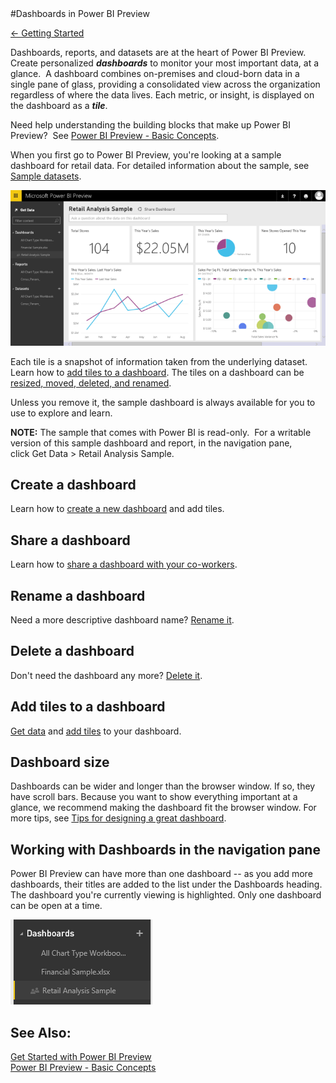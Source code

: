 <properties pageTitle="Dashboards in Power BI Preview" description="Dashboards in Power BI Preview" services="powerbi" documentationCenter="" authors="v-anpasi" manager="mblythe" editor=""/>
<tags ms.service="powerbi" ms.devlang="NA" ms.topic="article" ms.tgt_pltfrm="NA" ms.workload="powerbi" ms.date="06/16/2015" ms.author="v-anpasi"/>
#Dashboards in Power BI Preview

[← Getting Started](https://support.powerbi.com/knowledgebase/topics/63037-getting-started)

Dashboards, reports, and datasets are at the heart of Power BI Preview. Create personalized ***dashboards*** to monitor your most important data, at a glance.  A dashboard combines on-premises and cloud-born data in a single pane of glass, providing a consolidated view across the organization regardless of where the data lives. Each metric, or insight, is displayed on the dashboard as a ***tile***. 

Need help understanding the building blocks that make up Power BI Preview?  See [Power BI Preview - Basic Concepts](http://support.powerbi.com/knowledgebase/articles/487029-power-bi-preview-basic-concepts).

When you first go to Power BI Preview, you're looking at a sample dashboard for retail data. For detailed information about the sample, see [Sample datasets](http://support.powerbi.com/knowledgebase/articles/471112-sample-datasets).

![](media/powerbi-service-dashboards/PBI_DashFull.png)

Each tile is a snapshot of information taken from the underlying dataset.  Learn how to [add tiles to a dashboard](http://support.powerbi.com/knowledgebase/articles/425669-tiles-in-power-bi). The tiles on a dashboard can be [resized, moved, deleted, and renamed](http://support.powerbi.com/knowledgebase/articles/424878-edit-a-tile-resize-move-rename-delete). 

Unless you remove it, the sample dashboard is always available for you to use to explore and learn. 

**NOTE:** The sample that comes with Power BI is read-only.  For a writable version of this sample dashboard and report, in the navigation pane, click Get Data \> Retail Analysis Sample. 

## Create a dashboard

Learn how to [create a new dashboard](http://support.powerbi.com/knowledgebase/articles/475163-create-a-power-bi-dashboard) and add tiles.

## Share a dashboard

Learn how to [share a dashboard with your co-workers](http://support.powerbi.com/knowledgebase/articles/431008-share-a-dashboard).

## Rename a dashboard

Need a more descriptive dashboard name? [Rename it](http://support.powerbi.com/knowledgebase/articles/475172-rename-a-dashboard).

## Delete a dashboard

Don't need the dashboard any more? [Delete it](http://support.powerbi.com/knowledgebase/articles/475173-delete-a-dashboard).

## Add tiles to a dashboard

[Get data](http://support.powerbi.com/knowledgebase/articles/434354-get-data) and [add tiles](http://support.powerbi.com/knowledgebase/articles/425669-tiles-in-power-bi) to your dashboard.

## Dashboard size

Dashboards can be wider and longer than the browser window. If so, they have scroll bars. Because you want to show everything important at a glance, we recommend making the dashboard fit the browser window. For more tips, see [Tips for designing a great dashboard](http://support.powerbi.com/knowledgebase/articles/433616-tips-for-designing-a-great-dashboard).

## Working with Dashboards in the navigation pane

Power BI Preview can have more than one dashboard -- as you add more dashboards, their titles are added to the list under the Dashboards heading.  The dashboard you're currently viewing is highlighted. Only one dashboard can be open at a time.

![](media/powerbi-service-dashboards/PBI_DashLeftNav.png)

See Also:
---------

[Get Started with Power BI Preview](http://support.powerbi.com/knowledgebase/articles/430814-get-started-with-power-bi)  
[Power BI Preview - Basic Concepts](http://support.powerbi.com/knowledgebase/articles/487029-power-bi-preview-basic-concepts)
